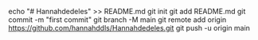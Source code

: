echo "# Hannahdedeles" >> README.md
git init
git add README.md
git commit -m "first commit"
git branch -M main
git remote add origin https://github.com/hannahddls/Hannahdedeles.git
git push -u origin main
